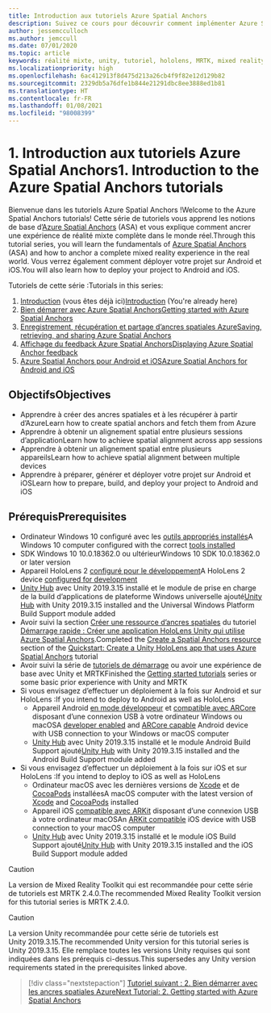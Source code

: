 ```yaml
---
title: Introduction aux tutoriels Azure Spatial Anchors
description: Suivez ce cours pour découvrir comment implémenter Azure Spatial Anchors dans une application de réalité mixte.
author: jessemcculloch
ms.author: jemccull
ms.date: 07/01/2020
ms.topic: article
keywords: réalité mixte, unity, tutoriel, hololens, MRTK, mixed reality toolkit, UWP, ancres spatiales Azure, ios, android, Windows 10, ARCore, macOS, prise en charge de build Android, ARKit
ms.localizationpriority: high
ms.openlocfilehash: 6ac412913f8d475d213a26cb4f9f82e12d129b82
ms.sourcegitcommit: 2329db5a76dfe1b844e21291dbc8ee3888ed1b81
ms.translationtype: HT
ms.contentlocale: fr-FR
ms.lasthandoff: 01/08/2021
ms.locfileid: "98008399"
---
```

# <a name="1-introduction-to-the-azure-spatial-anchors-tutorials"></a><span data-ttu-id="7d40e-104">1. Introduction aux tutoriels Azure Spatial Anchors</span><span class="sxs-lookup"><span data-stu-id="7d40e-104">1. Introduction to the Azure Spatial Anchors tutorials</span></span>

<span data-ttu-id="7d40e-105">Bienvenue dans les tutoriels Azure Spatial Anchors !</span><span class="sxs-lookup"><span data-stu-id="7d40e-105">Welcome to the Azure Spatial Anchors tutorials!</span></span> <span data-ttu-id="7d40e-106">Cette série de tutoriels vous apprend les notions de base d’<a href="https://azure.microsoft.com/services/spatial-anchors" target="_blank">Azure Spatial Anchors</a> (ASA) et vous explique comment ancrer une expérience de réalité mixte complète dans le monde réel.</span><span class="sxs-lookup"><span data-stu-id="7d40e-106">Through this tutorial series, you will learn the fundamentals of <a href="https://azure.microsoft.com/services/spatial-anchors" target="_blank">Azure Spatial Anchors</a> (ASA) and how to anchor a complete mixed reality experience in the real world.</span></span> <span data-ttu-id="7d40e-107">Vous verrez également comment déployer votre projet sur Android et iOS.</span><span class="sxs-lookup"><span data-stu-id="7d40e-107">You will also learn how to deploy your project to Android and iOS.</span></span>

<span data-ttu-id="7d40e-108">Tutoriels de cette série :</span><span class="sxs-lookup"><span data-stu-id="7d40e-108">Tutorials in this series:</span></span>

1. <span data-ttu-id="7d40e-109">[Introduction](mr-learning-asa-01.md) (vous êtes déjà ici)</span><span class="sxs-lookup"><span data-stu-id="7d40e-109">[Introduction](mr-learning-asa-01.md) (You're already here)</span></span>
2. [<span data-ttu-id="7d40e-110">Bien démarrer avec Azure Spatial Anchors</span><span class="sxs-lookup"><span data-stu-id="7d40e-110">Getting started with Azure Spatial Anchors</span></span>](mr-learning-asa-02.md)
3. [<span data-ttu-id="7d40e-111">Enregistrement, récupération et partage d’ancres spatiales Azure</span><span class="sxs-lookup"><span data-stu-id="7d40e-111">Saving, retrieving, and sharing Azure Spatial Anchors</span></span>](mr-learning-asa-03.md)
4. [<span data-ttu-id="7d40e-112">Affichage du feedback Azure Spatial Anchors</span><span class="sxs-lookup"><span data-stu-id="7d40e-112">Displaying Azure Spatial Anchor feedback</span></span>](mr-learning-asa-04.md)
5. [<span data-ttu-id="7d40e-113">Azure Spatial Anchors pour Android et iOS</span><span class="sxs-lookup"><span data-stu-id="7d40e-113">Azure Spatial Anchors for Android and iOS</span></span>](mr-learning-asa-05.md)

## <a name="objectives"></a><span data-ttu-id="7d40e-114">Objectifs</span><span class="sxs-lookup"><span data-stu-id="7d40e-114">Objectives</span></span>

* <span data-ttu-id="7d40e-115">Apprendre à créer des ancres spatiales et à les récupérer à partir d’Azure</span><span class="sxs-lookup"><span data-stu-id="7d40e-115">Learn how to create spatial anchors and fetch them from Azure</span></span>
* <span data-ttu-id="7d40e-116">Apprendre à obtenir un alignement spatial entre plusieurs sessions d’application</span><span class="sxs-lookup"><span data-stu-id="7d40e-116">Learn how to achieve spatial alignment across app sessions</span></span>
* <span data-ttu-id="7d40e-117">Apprendre à obtenir un alignement spatial entre plusieurs appareils</span><span class="sxs-lookup"><span data-stu-id="7d40e-117">Learn how to achieve spatial alignment between multiple devices</span></span>
* <span data-ttu-id="7d40e-118">Apprendre à préparer, générer et déployer votre projet sur Android et iOS</span><span class="sxs-lookup"><span data-stu-id="7d40e-118">Learn how to prepare, build, and deploy your project to Android and iOS</span></span>

## <a name="prerequisites"></a><span data-ttu-id="7d40e-119">Prérequis</span><span class="sxs-lookup"><span data-stu-id="7d40e-119">Prerequisites</span></span>

* <span data-ttu-id="7d40e-120">Ordinateur Windows 10 configuré avec les [outils appropriés installés](../../install-the-tools.md)</span><span class="sxs-lookup"><span data-stu-id="7d40e-120">A Windows 10 computer configured with the correct [tools installed](../../install-the-tools.md)</span></span>
* <span data-ttu-id="7d40e-121">SDK Windows 10 10.0.18362.0 ou ultérieur</span><span class="sxs-lookup"><span data-stu-id="7d40e-121">Windows 10 SDK 10.0.18362.0 or later version</span></span>
* <span data-ttu-id="7d40e-122">Appareil HoloLens 2 [configuré pour le développement](../../platform-capabilities-and-apis/using-visual-studio.md#enabling-developer-mode)</span><span class="sxs-lookup"><span data-stu-id="7d40e-122">A HoloLens 2 device [configured for development](../../platform-capabilities-and-apis/using-visual-studio.md#enabling-developer-mode)</span></span>
* <span data-ttu-id="7d40e-123"><a href="https://docs.unity3d.com/Manual/GettingStartedInstallingHub.html" target="_blank">Unity Hub</a> avec Unity 2019.3.15 installé et le module de prise en charge de la build d’applications de plateforme Windows universelle ajouté</span><span class="sxs-lookup"><span data-stu-id="7d40e-123"><a href="https://docs.unity3d.com/Manual/GettingStartedInstallingHub.html" target="_blank">Unity Hub</a> with Unity 2019.3.15 installed and the Universal Windows Platform Build Support module added</span></span>
* <span data-ttu-id="7d40e-124">Avoir suivi la section [Créer une ressource d’ancres spatiales](https://docs.microsoft.com/azure/spatial-anchors/quickstarts/get-started-unity-hololens#create-a-spatial-anchors-resource) du tutoriel [Démarrage rapide : Créer une application HoloLens Unity qui utilise Azure Spatial Anchors](https://docs.microsoft.com/azure/spatial-anchors/quickstarts/get-started-unity-hololens).</span><span class="sxs-lookup"><span data-stu-id="7d40e-124">Completed the [Create a Spatial Anchors resource](https://docs.microsoft.com/azure/spatial-anchors/quickstarts/get-started-unity-hololens#create-a-spatial-anchors-resource) section of the [Quickstart: Create a Unity HoloLens app that uses Azure Spatial Anchors](https://docs.microsoft.com/azure/spatial-anchors/quickstarts/get-started-unity-hololens) tutorial</span></span>
* <span data-ttu-id="7d40e-125">Avoir suivi la série de [tutoriels de démarrage](mr-learning-base-01.md) ou avoir une expérience de base avec Unity et MRTK</span><span class="sxs-lookup"><span data-stu-id="7d40e-125">Finished the [Getting started tutorials](mr-learning-base-01.md) series or some basic prior experience with Unity and MRTK</span></span>
* <span data-ttu-id="7d40e-126">Si vous envisagez d’effectuer un déploiement à la fois sur Android et sur HoloLens :</span><span class="sxs-lookup"><span data-stu-id="7d40e-126">If you intend to deploy to Android as well as HoloLens</span></span>
  * <span data-ttu-id="7d40e-127">Appareil Android <a href="https://developer.android.com/studio/debug/dev-options" target="_blank">en mode développeur</a> et <a href="https://developers.google.com/ar/discover/supported-devices" target="_blank">compatible avec ARCore</a> disposant d’une connexion USB à votre ordinateur Windows ou macOS</span><span class="sxs-lookup"><span data-stu-id="7d40e-127">A <a href="https://developer.android.com/studio/debug/dev-options" target="_blank">developer enabled</a> and <a href="https://developers.google.com/ar/discover/supported-devices" target="_blank">ARCore capable</a> Android device with USB connection to your Windows or macOS computer</span></span>
  * <span data-ttu-id="7d40e-128"><a href="https://docs.unity3d.com/Manual/GettingStartedInstallingHub.html" target="_blank">Unity Hub</a> avec Unity 2019.3.15 installé et le module Android Build Support ajouté</span><span class="sxs-lookup"><span data-stu-id="7d40e-128"><a href="https://docs.unity3d.com/Manual/GettingStartedInstallingHub.html" target="_blank">Unity Hub</a> with Unity 2019.3.15 installed and the Android Build Support module added</span></span>
* <span data-ttu-id="7d40e-129">Si vous envisagez d’effectuer un déploiement à la fois sur iOS et sur HoloLens :</span><span class="sxs-lookup"><span data-stu-id="7d40e-129">If you intend to deploy to iOS as well as HoloLens</span></span>
  * <span data-ttu-id="7d40e-130">Ordinateur macOS avec les dernières versions de <a href="https://geo.itunes.apple.com/us/app/xcode/id497799835?mt=12" target="_blank">Xcode</a> et de <a href="https://cocoapods.org" target="_blank">CocoaPods</a> installées</span><span class="sxs-lookup"><span data-stu-id="7d40e-130">A macOS computer with the latest version of <a href="https://geo.itunes.apple.com/us/app/xcode/id497799835?mt=12" target="_blank">Xcode</a> and <a href="https://cocoapods.org" target="_blank">CocoaPods</a> installed</span></span>
  * <span data-ttu-id="7d40e-131">Appareil iOS <a href="https://developer.apple.com/documentation/arkit/verifying_device_support_and_user_permission" target="_blank">compatible avec ARKit</a> disposant d’une connexion USB à votre ordinateur macOS</span><span class="sxs-lookup"><span data-stu-id="7d40e-131">An <a href="https://developer.apple.com/documentation/arkit/verifying_device_support_and_user_permission" target="_blank">ARKit compatible</a> iOS device with USB connection to your macOS computer</span></span>
  * <span data-ttu-id="7d40e-132"><a href="https://docs.unity3d.com/Manual/GettingStartedInstallingHub.html" target="_blank">Unity Hub</a> avec Unity 2019.3.15 installé et le module iOS Build Support ajouté</span><span class="sxs-lookup"><span data-stu-id="7d40e-132"><a href="https://docs.unity3d.com/Manual/GettingStartedInstallingHub.html" target="_blank">Unity Hub</a> with Unity 2019.3.15 installed and the iOS Build Support module added</span></span>

> [!CAUTION]
> <span data-ttu-id="7d40e-133">La version de Mixed Reality Toolkit qui est recommandée pour cette série de tutoriels est MRTK 2.4.0.</span><span class="sxs-lookup"><span data-stu-id="7d40e-133">The recommended Mixed Reality Toolkit version for this tutorial series is MRTK 2.4.0.</span></span>

> [!CAUTION]
> <span data-ttu-id="7d40e-134">La version Unity recommandée pour cette série de tutoriels est Unity 2019.3.15.</span><span class="sxs-lookup"><span data-stu-id="7d40e-134">The recommended Unity version for this tutorial series is Unity 2019.3.15.</span></span> <span data-ttu-id="7d40e-135">Elle remplace toutes les versions Unity requises qui sont indiquées dans les prérequis ci-dessus.</span><span class="sxs-lookup"><span data-stu-id="7d40e-135">This supersedes any Unity version requirements stated in the prerequisites linked above.</span></span>

> [!div class="nextstepaction"]
> [<span data-ttu-id="7d40e-136">Tutoriel suivant : 2. Bien démarrer avec les ancres spatiales Azure</span><span class="sxs-lookup"><span data-stu-id="7d40e-136">Next Tutorial: 2. Getting started with Azure Spatial Anchors</span></span>](mr-learning-asa-02.md)
